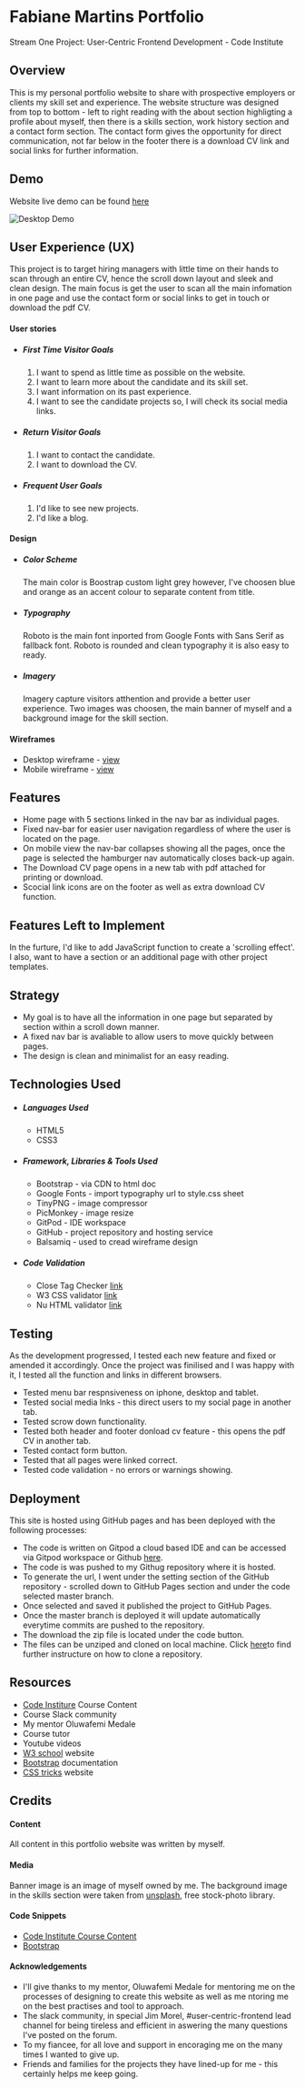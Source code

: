 
# Fabiane Martins Portfolio

Stream One Project: User-Centric Frontend Development - Code Institute 

## Overview

This is my personal portfolio website to share with prospective employers or clients my skill set and experience. The website structure was designed from top to bottom - left to right reading with the about section highligting a profile about myself, then there is a skills section, work history section and a contact form section.
The contact form gives the opportunity for direct communication, not far below in the footer there is a download CV link and social links for further information.

## Demo 

Website live demo can be found [here](https://fabiane-martins.github.io/personal-portfolio/)

![Desktop Demo](assets/docs/web-demo.png)

## User Experience (UX)

This project is to target hiring managers with little time on their hands to scan through an entire CV, hence the scroll down layout and sleek and clean design. The main focus is get the user to scan all the main infomation in one page and use the contact form or social links to get in touch or download the pdf CV.

#### User stories

-   ##### First Time Visitor Goals
    1. I want to spend as little time as possible on the website.
    2. I want to learn more about the candidate and its skill set.
    3. I want information on its past experience.
    4. I want to see the candidate projects so, I will check its social media links.

-   ##### Return Visitor Goals
    1. I want to contact the candidate. 
    2. I want to download the CV.

-   ##### Frequent User Goals
    1. I'd like to see new projects.
    2. I'd like a blog.

#### Design

-   ##### Color Scheme
    The main color is Boostrap custom light grey however, I've choosen blue and orange as an accent colour to separate content from title.

-   ##### Typography
    Roboto is the main font inported from Google Fonts with Sans Serif as fallback font. 
    Roboto is rounded and clean typography it is also easy to ready.

-   ##### Imagery
    Imagery capture visitors atthention and provide a better user experience. Two images was choosen, the main banner of myself and a background image for the skill section.

#### Wireframes

- Desktop wireframe - [view](assets/docs/desktop-framework.png)
- Mobile wireframe - [view](assets/docs/mobile-framework.png)

## Features

- Home page with 5 sections linked in the nav bar as individual pages.
- Fixed nav-bar for easier user navigation regardless of where the user is located on the page.
- On mobile view the nav-bar collapses showing all the pages, once the page is selected the hamburger nav automatically closes back-up again.
- The Download CV page opens in a new tab with pdf attached for printing or download.
- Scocial link icons are on the footer as well as extra download CV function.

## Features Left to Implement

In the furture, I'd like to add JavaScript function to create a 'scrolling effect'. I also, want to have a section or an additional page with other project templates.

## Strategy

- My goal is to have all the information in one page but separated by section within a scroll down manner.
- A fixed nav bar is avaliable to allow users to move quickly between pages.
- The design is clean and minimalist for an easy reading.

## Technologies Used

-   ##### Languages Used
    -   HTML5
    -   CSS3

-   ##### Framework, Libraries & Tools Used 
    -   Bootstrap - via CDN to html doc
    -   Google Fonts - import typography url to style.css sheet
    -   TinyPNG - image compressor
    -   PicMonkey - image resize
    -   GitPod - IDE workspace
    -   GitHub - project repository and hosting service
    -   Balsamiq - used to cread wireframe design

-   ##### Code Validation

    -   Close Tag Checker [link](https://www.aliciaramirez.com/closing-tags-checker/)
    -   W3 CSS validator [link](https://jigsaw.w3.org/css-validator/)
    -   Nu HTML validator [link](https://validator.w3.org/nu/#textarea)

## Testing

As the development progressed, I tested each new feature and fixed or amended it accordingly. Once the project was finilised and I was happy with it, I tested all the function and links in different browsers.
- Tested menu bar respnsiveness on iphone, desktop and tablet.
- Tested social media lnks - this direct users to my social page in another tab.
- Tested scrow down functionality.
- Tested both header and footer donload cv feature - this opens the pdf CV in another tab.
- Tested contact form button.
- Tested that all pages were linked correct.
- Tested code validation - no errors or warnings showing.

## Deployment

This site is hosted using GitHub pages and has been deployed with the following processes: 
- The code is written on Gitpod a cloud based IDE and can be accessed via Gitpod workspace or Github [here](https://github.com/Fabiane-Martins/personal-portfolio). 
- The code is was pushed to my Githug repository where it is hosted.
- To generate the url, I went under the setting section of the GitHub repository - scrolled down to GitHub Pages section and under the code selected master branch.
- Once selected and saved it published the project to GitHub Pages.
- Once the master branch is deployed it will update automatically everytime commits are pushed to the repository.
- The download the zip file is located under the code button. 
- The files can be unziped and cloned on local machine. Click [here](https://docs.github.com/en/free-pro-team@latest/github/creating-cloning-and-archiving-repositories/cloning-a-repository#cloning-a-repository-to-github-desktop)to find further instructure on how to clone a repository.

## Resources

- [Code Institure](https://courses.codeinstitute.net/) Course Content
- Course Slack community
- My mentor Oluwafemi Medale
- Course tutor
- Youtube videos
- [W3 school](https://www.w3schools.com/) website
- [Bootstrap](https://getbootstrap.com/docs/4.5/getting-started/introduction/) documentation
- [CSS tricks](https://css-tricks.com/) website

## Credits

#### Content

All content in this portfolio website was written by myself.

#### Media

Banner image is an image of myself owned by me. The background image in the skills section were taken from [unsplash](https://unsplash.com/images/stock), free stock-photo library. 

#### Code Snippets

- [Code Institute Course Content](https://courses.codeinstitute.net/)
- [Bootstrap](https://getbootstrap.com/)

#### Acknowledgements

- I'll give thanks to my mentor, Oluwafemi Medale for mentoring me on the processes of designing to create this website as well as me ntoring me on the best practises and tool to approach.
- The slack community, in special Jim Morel, #user-centric-frontend lead channel for being tireless and efficient in aswering the many questions I've posted on the forum. 
- To my fiancee, for all love and support in encoraging me on the many times I wanted to give up. 
- Friends and families for the projects they have lined-up for me - this certainly helps me keep going.